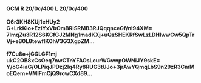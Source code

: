 #### GCM R 20/0c/400 L 20/0c/400
**O6r3KH8KUj1eHUy2**<br/>**G+LrkKio+EzlYxVbOmBRISRMB3RJQqqnceGf/nI94XM=**<br/>**7lmqZu3R12S6KCfGJ2MNg1madKXj+uQzSHEKRfSwLzLDHIwwCw5QpTrVj+eB0L8tewflK0hV3G3XgpZM...**<br/><br/>
**f7Cu8e+jGGLGF1mj**<br/>**ukC2OB8xCsOeq7nwCTnYFAOsLcurWGvwpOWNiJY9skE=**<br/>**Y/oG4iaG/OLPiqJPDzj2Iq4Ry8RUG3tUJo+3jrAwYQmqLbS9n29zR3CmMoEQem+VMlFmCjQ9rowCXd89...**